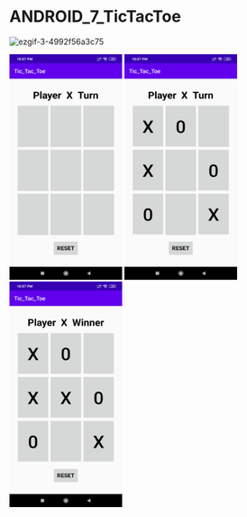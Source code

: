 # ANDROID_7_TicTacToe

![ezgif-3-4992f56a3c75](https://user-images.githubusercontent.com/31448375/95015288-adac1200-0669-11eb-9f37-a0d878ab4e32.gif)


<img src="img2.jpg" height="400" width ="200">
                                           
<img src="img3.jpg" height="400" width ="200">
                                           
<img src="img1.jpg" height="400" width ="200">                                         
